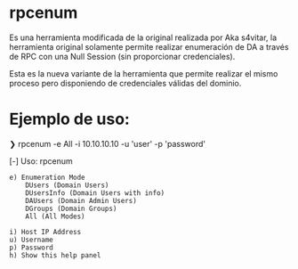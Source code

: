 # rpcenum

Es una herramienta modificada de la original realizada por Aka s4vitar, la herramienta original solamente permite realizar enumeración de DA a través de RPC con una Null Session (sin proporcionar credenciales).

Esta es la nueva variante de la herramienta que permite realizar el mismo proceso pero disponiendo de credenciales válidas del dominio.

# Ejemplo de uso:

❯ rpcenum -e All -i 10.10.10.10 -u 'user' -p 'password'

[-] Uso: rpcenum

	e) Enumeration Mode
		DUsers (Domain Users)
		DUsersInfo (Domain Users with info)
		DAUsers (Domain Admin Users)
		DGroups (Domain Groups)
		All (All Modes)

	i) Host IP Address
	u) Username
	p) Password
	h) Show this help panel
